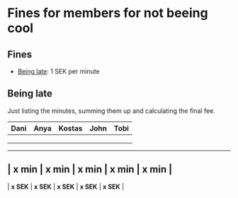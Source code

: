 # Fines for members for not beeing cool

## Fines

* [Being late](https://github.com/SEP007/resources/blob/master/group-rules.md): 1 SEK per minute

## Being late

Just listing the minutes, summing them up and calculating the final fee.

| Dani      | Anya      | Kostas    | John      |  Tobi     |
| ----------|-----------| ----------|-----------|-----------|
|           |           |           |           |           |
|           |           |           |           |           |
|           |           |           |           |           |
-------------------------------------------------------------
| **x min** | **x min** | **x min** | **x min** | **x min** |
-------------------------------------------------------------
| **x SEK** | **x SEK** | **x SEK** | **x SEK** | **x SEK** |